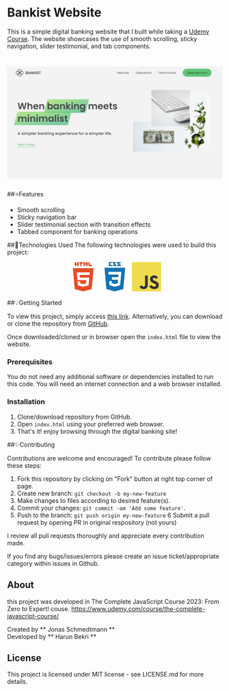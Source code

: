 # Bankist Website

This is a simple digital banking website that I built while taking a [Udemy Course](https://www.udemy.com/course/the-complete-javascript-course/). The website showcases the use of smooth scrolling, sticky navigation, slider testimonial, and tab components.

<h1 align="center">
    <img src="demo.png"/>
</h1>


##⭐Features
- Smooth scrolling
- Sticky navigation bar
- Slider testimonial section with transition effects 
- Tabbed component for banking operations

##💎Technologies Used
The following technologies were used to build this project:

<p align="center">
<img src="https://github.com/devicons/devicon/blob/master/icons/html5/html5-plain-wordmark.svg" alt="html5"  width="70" height="70"/>
<img src="https://github.com/devicons/devicon/blob/master/icons/css3/css3-plain-wordmark.svg" alt="css3" width="70" height="70"/>
<img src="https://github.com/devicons/devicon/blob/master/icons/javascript/javascript-original.svg" alt="javascript" width="70" height="70"/>
</p>

##💡Getting Started

To view this project, simply access [this link](https://hariyebk.github.io/Bankist-website/). Alternatively, you can download or clone the repository from
[GitHub](https://github.com/hariyebk/Bankist-website).

Once downloaded/cloned or in browser open the `index.html` file to view the website.

### Prerequisites

You do not need any additional software or dependencies installed to run this code. You will need an internet connection and a web browser installed.

### Installation 

1. Clone/download repository from GitHub.
2. Open `index.html` using your preferred web browser.
3. That's it! enjoy browsing through the digital banking site!

##✨Contributing 

Contributions are welcome and encouraged! To contribute please follow these steps:

1. Fork this repository by clicking on "Fork" button at right top corner of page.
2. Create new branch: `git checkout -b my-new-feature`
3. Make changes to files according to desired feature(s).
4. Commit your changes: `git commit -am 'Add some feature'`.
5. Push to the branch: `git push origin my-new-feature`
6 Submit a pull request by opening PR in original respository (not yours)

I review all pull requests thoroughly and appreciate every contribution made.


If you find any bugs/issues/errors please create an issue ticket/appropriate category within issues in Github.

## About

this project was developed in The Complete JavaScript Course 2023: From Zero to Expert! couse.
https://www.udemy.com/course/the-complete-javascript-course/

Created by ** Jonas Schmedtmann ** <br>
Developed by ** Harun Bekri **


## License 

This project is licensed under MIT license - see LICENSE.md for more details.
